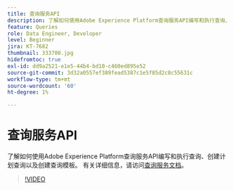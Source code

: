 ```yaml
---
title: 查询服务API
description: 了解如何使用Adobe Experience Platform查询服务API编写和执行查询、创建计划查询以及创建查询模板。
feature: Queries
role: Data Engineer, Developer
level: Beginner
jira: KT-7682
thumbnail: 333700.jpg
hidefromtoc: true
exl-id: dd9a2521-e1e5-44b4-bd10-c460ed895e52
source-git-commit: 3d32a0557ef389fead5387c1e5f85d2c8c55631c
workflow-type: tm+mt
source-wordcount: '60'
ht-degree: 1%

---
```


# 查询服务API

了解如何使用Adobe Experience Platform查询服务API编写和执行查询、创建计划查询以及创建查询模板。 有关详细信息，请访问[查询服务文档](https://experienceleague.adobe.com/docs/experience-platform/query/home.html?lang=zh-Hans)。

>[!VIDEO](https://video.tv.adobe.com/v/333700?learn=on&enablevpops)
